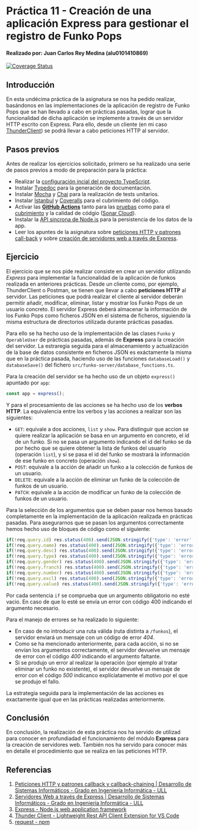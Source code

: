 # Práctica 11 - Creación de una aplicación Express para gestionar el registro de Funko Pops
#### Realizado por: Juan Carlos Rey Medina (alu0101410869)

[![Coverage Status](https://coveralls.io/repos/github/JuanCarlosRey/DSI-laboratorio12-PE103-JuanCarlosRey/badge.svg?branch=main)](https://coveralls.io/github/JuanCarlosRey/DSI-laboratorio12-PE103-JuanCarlosRey?branch=main)

## Introducción
En esta undécima práctica de la asignatura se nos ha pedido realizar, basándonos en las implementaciones de la aplicación de registro de Funko Pops que se han llevado a cabo en prácticas pasadas, lograr que la funcionalidad de dicha aplicación se implemente a través de un servidor HTTP escrito con Express. Para ello, desde un cliente (en mi caso [ThunderClient](https://www.thunderclient.io/?ref=producthunt)) se podrá llevar a cabo peticiones HTTP al servidor.

## Pasos previos
Antes de realizar los ejercicios solicitado, primero se ha realizado una serie de pasos previos a modo de preparación para la práctica:
- Realizar la [configuración incial del proyecto TypeScript](https://ull-esit-inf-dsi-2223.github.io/typescript-theory/typescript-project-setup.html).
- Instalar [Typedoc](https://typedoc.org) para la generación de documentación.
- Instalar [Mocha](https://mochajs.org) y [Chai](https://www.chaijs.com) para la realización de tests unitarios.
- Instalar [Istanbul](https://istanbul.js.org) y [Coveralls](https://coveralls.io) para el cubrimiento del código.
- Activar las [**GitHub Actions**](https://docs.github.com/en/actions) tanto para las [pruebas](https://drive.google.com/file/d/1hwtPovQlGvthaE7e7yYshC4v8rOtLSw0/view?usp=sharing) como para el [cubrimiento](https://drive.google.com/file/d/1yOonmpVbOyvzx3ZbXMQTAPxvA3a7AE7w/view?usp=sharing) y la calidad de códgio ([Sonar Cloud](https://sonarcloud.io/projects)).
- Instalar la [API sincrona de Node.js](https://nodejs.org/docs/latest-v19.x/api/fs.html) para la persistencia de los datos de la app.
- Leer los apuntes de la asignatura sobre [peticiones HTTP y patrones call-back](https://ull-esit-inf-dsi-2223.github.io/nodejs-theory/nodejs-http-callback-pattern.html) y sobre [creación de servidores web a través de Express](https://ull-esit-inf-dsi-2223.github.io/nodejs-theory/nodejs-express.html).

## Ejercicio
El ejercicio que se nos pide realizar consiste en crear un servidor utilizando *Express* para implementar la funcionalidad de la aplicación de funkos realizada en anteriores prácticas. Desde un cliente como, por ejemplo, ThunderClient o Postman, se tienen que llevar a cabo **peticiones HTTP** al servidor. Las peticiones que podrá realizar el cliente al servidor deberán permitir añadir, modificar, eliminar, listar y mostrar los Funko Pops de un usuario concreto. El servidor Express deberá almacenar la información de los Funko Pops como ficheros JSON en el sistema de ficheros, siguiendo la misma estructura de directorios utilizada durante prácticas pasadas.

Para ello se ha hecho uso de la implementación de las clases ```Funko``` y ```OperableUser``` de prácticas pasadas, además de **Express** para la creación del servidor. La estraregia seguida para el almacenamiento y actualización de la base de datos consistente en ficheros JSON es exáctamente la misma que en la práctica pasada, haciendo uso de las funciones ```databaseLoad()``` y ```databaseSave()``` del fichero ```src/funko-server/database_functions.ts```. 

Para la creación del servidor se ha hecho uso de un objeto ```express()``` apuntado por ```app```:

```ts
const app = express();
```

Y para el procesamiento de las acciones se ha hecho uso de los **verbos HTTP**. La equivalencia entre los verbos y las acciones a realizar son las siguientes:
- ```GET```: equivale a dos acciones, ```list``` y ```show```. Para distinguir que accion se quiere realizar la aplicación se basa en un argumento en concreto, el id de un funko. Si no se pasa un argumento indicando el id del funko se da por hecho que se quiere obtener la lista de funkos del usuario (operación ```list```), y si se pasa el id del funko se mostrará la información de ese funko en concreto (operación ```show```).
- ```POST```: equivale a la acción de añadir un funko a la colección de funkos de un usuario.
- ```DELETE```: equivale a la acción de eliminar un funko de la colección de funkos de un usuario.
- ```PATCH```: equivale a la acción de modificar un funko de la colección de funkos de un usuario.

Para la selección de los argumentos que se deben pasar nos hemos basado completamente en la implementación de la aplicación realizada en prácticas pasadas. Para asegurarnos que se pasan los argumentos correctamente hemos hecho uso de bloques de código como el siguiente:

```ts
if(!req.query.id) res.status(400).send(JSON.stringify({'type': 'error', 'output': 'id is required'}) + '\n');
if(!req.query.name) res.status(400).send(JSON.stringify({'type': 'error', 'output': 'name is required'}) + '\n');
if(!req.query.desc) res.status(400).send(JSON.stringify({'type': 'error', 'output': 'desc is required'}) + '\n');
if(!req.query.type) res.status(400).send(JSON.stringify({'type': 'error', 'output': 'type is required'}) + '\n');
if(!req.query.gender) res.status(400).send(JSON.stringify({'type': 'error', 'output': 'gender is required'}) + '\n');
if(!req.query.franch) res.status(400).send(JSON.stringify({'type': 'error', 'output': 'franch is required'}) + '\n');
if(!req.query.number) res.status(400).send(JSON.stringify({'type': 'error', 'output': 'number is required'}) + '\n');
if(!req.query.excl) res.status(400).send(JSON.stringify({'type': 'error', 'output': 'excl is required'}) + '\n');
if(!req.query.value) res.status(400).send(JSON.stringify({'type': 'error', 'output': 'value is required'}) + '\n');
```

Por cada sentencia ```if``` se comprueba que un argumento obligatorio no esté vacio. En caso de que lo esté se envía un error con código 400 indicando el argumento necesario.

Para el manejo de errores se ha realizado lo siguiente:
- En caso de no introducir una ruta válida (ruta distinta a ```/funkos```), el servidor enviará un mensaje con un código de error *404*.
- Como se ha mencionado anteriormente, para cada acción, si no se envían los argumentos correctamente, el servidor devuelve un mensaje de error con el código *400* indicando el argumento faltante.
- Si se produjo un error al realizar la operación (por ejemplo al tratar eliminar un funko no existente), el servidor devuelve un mensaje de error con el código *500* indicanco explíciatamente el motivo por el que se produjo el fallo.

La estrategia seguida para la implementación de las acciones es exactamente igual que en las prácticas realizadas anteriormente.

## Conclusión
En conclusión, la realización de esta práctica nos ha servido de utilizad para conocer en profundiadad el funcionamiento del módulo **Express** para la creación de servidores web. También nos ha servido para conocer más en detalle el procedimiento que se realiza en las peticiones HTTP.

## Referencias
1. [Peticiones HTTP y patrones callback y callback-chaining | Desarrollo de Sistemas Informáticos - Grado en Ingeniería Informática - ULL](https://ull-esit-inf-dsi-2223.github.io/nodejs-theory/nodejs-http-callback-pattern.html)
2. [Servidores Web a través de Express | Desarrollo de Sistemas Informáticos - Grado en Ingeniería Informática - ULL](https://ull-esit-inf-dsi-2223.github.io/nodejs-theory/nodejs-express.html)
3. [Express - Node.js web application framework](http://expressjs.com)
4. [Thunder Client - Lightweight Rest API Client Extension for VS Code](https://www.thunderclient.com/?ref=producthunt)
5. [request - npm](https://www.npmjs.com/package/request)
